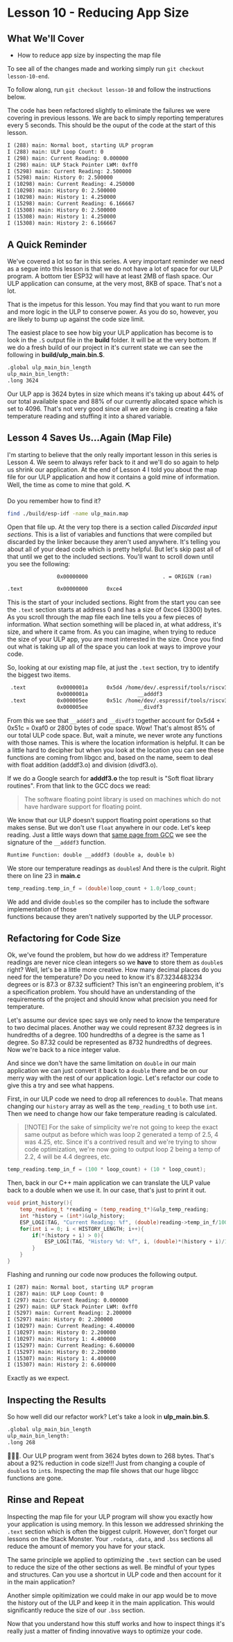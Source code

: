# Lesson 10 - Reducing App Size

## What We'll Cover
- How to reduce app size by inspecting the map file

To see all of the changes made and working simply run `git checkout lesson-10-end`. 

To follow along, run `git checkout lesson-10` and follow the instructions below.

The code has been refactored slightly to eliminate the failures we were covering in previous 
lessons. We are back to simply reporting temperatures every 5 seconds. This should be the ouput 
of the code at the start of this lesson.

```txt
I (288) main: Normal boot, starting ULP program
I (288) main: ULP Loop Count: 0
I (298) main: Current Reading: 0.000000
I (298) main: ULP Stack Pointer LWM: 0xff0
I (5298) main: Current Reading: 2.500000
I (5298) main: History 0: 2.500000
I (10298) main: Current Reading: 4.250000
I (10298) main: History 0: 2.500000
I (10298) main: History 1: 4.250000
I (15298) main: Current Reading: 6.166667
I (15308) main: History 0: 2.500000
I (15308) main: History 1: 4.250000
I (15308) main: History 2: 6.166667
```

## A Quick Reminder

We've covered a lot so far in this series. A very important reminder we need as a segue into this 
lesson is that we do not have a lot of space for our ULP program. A bottom tier ESP32 will have at 
least 2MB of flash space. Our ULP application can consume, at the very most, 8KB of space. That's not a 
lot. 

That is the impetus for this lesson. You may find that you want to run more and more logic in the ULP to 
conserve power. As you do so, however, you are likely to bump up against the code size limit.

The easiest place to see how big your ULP application has become is to look in the `.S` output file in 
the **build** folder. It will be at the very bottom. If we do a fresh build of our project in it's 
current state we can see the following in **build/ulp_main.bin.S**.

```txt
.global ulp_main_bin_length
ulp_main_bin_length:
.long 3624
```

Our ULP app is 3624 bytes in size which means it's taking up about 44% of our total available space 
and 88% of our currently allocated space which is set to 4096.
That's not very good since all we are doing is creating a fake temperature reading and stuffing it into 
a shared variable.

## Lesson 4 Saves Us...Again (Map File)

I'm starting to believe that the only really important lesson in this series is Lesson 4. We seem to 
always refer back to it and we'll do so again to help us shrink our application. At the end of Lesson 
4 I told you about the map file for our ULP application and how it contains a gold mine of information. 
Well, the time as come to mine that gold. ⛏️

Do you remember how to find it?

```sh
find ./build/esp-idf -name ulp_main.map
```

Open that file up. At the very top there is a section called _Discarded input sections_. This is a list 
of variables and functions that were compiled but discarded by the linker because they aren't used 
anywhere. It's telling you about all of your dead code which is pretty helpful. But let's skip past all 
of that until we get to the included sections. You'll want to scroll down until you see the following:

```txt
                0x00000000                        . = ORIGIN (ram)

.text           0x00000000      0xce4
```

This is the start of your included sections. Right from the start you can see the `.text` section 
starts at address 0 and has a size of 0xce4 (3300) bytes. As you scroll through the map file each 
line tells you a few pieces of information. What section something will be placed in, at what 
address, it's size, and where it came from. As you can imagine, when trying to reduce the size of 
your ULP app, you are most interested in the size. Once you find out what is taking up all of the space 
you can look at ways to improve your code.

So, looking at our existing map file, at just the `.text` section, try to identify the biggest two 
items.

```txt
 .text          0x0000001a      0x5d4 /home/dev/.espressif/tools/riscv32-esp-elf/esp-14.2.0_20241119/riscv32-esp-elf/bin/../lib/gcc/riscv32-esp-elf/14.2.0/rv32imc_zicsr_zifencei/ilp32/libgcc.a(adddf3.o)
                0x0000001a                __adddf3
 .text          0x000005ee      0x51c /home/dev/.espressif/tools/riscv32-esp-elf/esp-14.2.0_20241119/riscv32-esp-elf/bin/../lib/gcc/riscv32-esp-elf/14.2.0/rv32imc_zicsr_zifencei/ilp32/libgcc.a(divdf3.o)
                0x000005ee                __divdf3
```

From this we see that `__adddf3` and `__divdf3` together account for 0x5d4 + 0x51c = 0xaf0 or 2800 bytes 
of code space. Wow! That's almost 85% of our total ULP code space. But, wait a minute, we never wrote 
any functions with those names. This is where the location information is helpful. It can be a little 
hard to decipher but when you look at the location you can see these functions are coming from 
libgcc and, based on the name, seem to deal with float addition (adddf3.o) and division (divdf3.o).

If we do a Google search for **adddf3.o** the top result is "Soft float library routines". From that 
link to the GCC docs we read:

> The software floating point library is used on machines which do not have hardware support for 
> floating point.

We know that our ULP doesn't support floating point operations so that makes sense. But we don't use 
`float` anywhere in our code. Let's keep reading. Just a little ways down that 
[same page from GCC](https://gcc.gnu.org/onlinedocs/gccint/Soft-float-library-routines.html) we see the 
signature of the `__adddf3` function.

```txt
Runtime Function: double __adddf3 (double a, double b)
```

We store our temperature readings as `double`s! And there is the culprit. Right there on line 23 in 
**main.c**

```c
temp_reading.temp_in_f = (double)loop_count + 1.0/loop_count;
```

We add and divide `double`s so the compiler has to include the software implementation of those  
functions because they aren't natively supported by the ULP processor.

## Refactoring for Code Size

Ok, we've found the problem, but how do we address it? Temperature readings are never nice clean 
integers so we **have** to store them as `double`s right? Well, let's be a little more creative. How 
many decimal places do you need for the temperature? Do you need to know it's 87.3234483234 degrees 
or is 87.3 or 87.32 sufficient? This isn't an engineering problem, it's a specification problem. You 
should have an understanding of the requirements of the project and should know what precision you need 
for temperature. 

Let's assume our device spec says we only need to know the temperature to two decimal places. Another 
way we could represent 87.32 degrees is in hundredths of a degree. 100 hundredths of a degree is the 
same as 1 degree. So 87.32 could be represented as 8732 hundredths of degrees. Now we're back to a nice 
integer value.

And since we don't have the same limitation on `double` in our main application we can just convert it 
back to a `double` there and be on our merry way with the rest of our application logic. Let's refactor 
our code to give this a try and see what happens. 

First, in our ULP code we need to drop all references to `double`. That means changing our `history` array as well as the `temp_reading_t` to both use `int`. Then we need to change how our fake 
temperature reading is calculated. 

> [!NOTE] For the sake of simplicity we're not going to keep the exact same output as before which was 
> loop 2 generated a temp of 2.5, 4 was 4.25, etc. Since it's a contrived 
> result and we're trying to show code optimization, we're now going to output loop 2 being a temp of 
> 2.2, 4 will be 4.4 degrees, etc.

```c
temp_reading.temp_in_f = (100 * loop_count) + (10 * loop_count);
```

Then, back in our C++ main application we can translate the ULP value back to a double when we use 
it. In our case, that's just to print it out.

```cpp
void print_history(){
    temp_reading_t *reading = (temp_reading_t*)&ulp_temp_reading;
    int *history = (int*)&ulp_history;
    ESP_LOGI(TAG, "Current Reading: %f", (double)reading->temp_in_f/100.0);
    for(int i = 0; i < HISTORY_LENGTH; i++){
        if(*(history + i) > 0){
            ESP_LOGI(TAG, "History %d: %f", i, (double)*(history + i)/100.0);
        }
    }
}
```

Flashing and running our code now produces the following output.

```txt
I (287) main: Normal boot, starting ULP program
I (287) main: ULP Loop Count: 0
I (297) main: Current Reading: 0.000000
I (297) main: ULP Stack Pointer LWM: 0xff0
I (5297) main: Current Reading: 2.200000
I (5297) main: History 0: 2.200000
I (10297) main: Current Reading: 4.400000
I (10297) main: History 0: 2.200000
I (10297) main: History 1: 4.400000
I (15297) main: Current Reading: 6.600000
I (15297) main: History 0: 2.200000
I (15307) main: History 1: 4.400000
I (15307) main: History 2: 6.600000
```

Exactly as we expect.

## Inspecting the Results

So how well did our refactor work? Let's take a look in **ulp_main.bin.S**.

```txt
.global ulp_main_bin_length
ulp_main_bin_length:
.long 268
```

🤯🤯🤯. Our ULP program went from 3624 bytes down to 268 bytes. That's about a 92% reduction in code 
size!!! Just from changing a couple of `double`s to `int`s. Inspecting the map file shows that our 
huge libgcc functions are gone.

## Rinse and Repeat

Inspecting the map file for your ULP program will show you exactly how your application is using memory. 
In this lesson we addressed shrinking the `.text` section which is often the biggest culprit. However, 
don't forget our lessons on the Stack Monster. Your `.rodata`, `.data`, and `.bss` sections all reduce 
the amount of memory you have for your stack.

The same principle we applied to optimizing the `.text` section can be used to reduce the size of the 
other sections as well. Be mindful of your types and structures. Can you use a shortcut in ULP code 
and then account for it in the main application? 

Another simple opitimization we could make in our app would be to move the history out of the ULP and 
keep it in the main application. This would significantly reduce the size of our `.bss` section.

Now that you understand how this stuff works and how to inspect things it's really just a matter of 
finding innovative ways to optimize your code. 